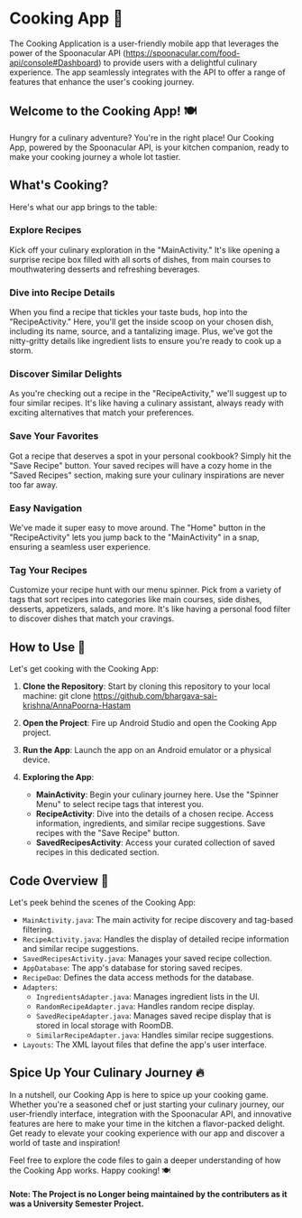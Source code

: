 # Cooking App 🍳

The Cooking Application is a user-friendly mobile app that leverages the power of the Spoonacular API (https://spoonacular.com/food-api/console#Dashboard) to provide users with a delightful culinary experience. The app seamlessly integrates with the API to offer a range of features that enhance the user's cooking journey.

## Welcome to the Cooking App! 🍽️

Hungry for a culinary adventure? You're in the right place! Our Cooking App, powered by the Spoonacular API, is your kitchen companion, ready to make your cooking journey a whole lot tastier.


## What's Cooking?

Here's what our app brings to the table:

### Explore Recipes

Kick off your culinary exploration in the "MainActivity." It's like opening a surprise recipe box filled with all sorts of dishes, from main courses to mouthwatering desserts and refreshing beverages.

### Dive into Recipe Details

When you find a recipe that tickles your taste buds, hop into the "RecipeActivity." Here, you'll get the inside scoop on your chosen dish, including its name, source, and a tantalizing image. Plus, we've got the nitty-gritty details like ingredient lists to ensure you're ready to cook up a storm.

### Discover Similar Delights

As you're checking out a recipe in the "RecipeActivity," we'll suggest up to four similar recipes. It's like having a culinary assistant, always ready with exciting alternatives that match your preferences.

### Save Your Favorites

Got a recipe that deserves a spot in your personal cookbook? Simply hit the "Save Recipe" button. Your saved recipes will have a cozy home in the "Saved Recipes" section, making sure your culinary inspirations are never too far away.

### Easy Navigation

We've made it super easy to move around. The "Home" button in the "RecipeActivity" lets you jump back to the "MainActivity" in a snap, ensuring a seamless user experience.

### Tag Your Recipes

Customize your recipe hunt with our menu spinner. Pick from a variety of tags that sort recipes into categories like main courses, side dishes, desserts, appetizers, salads, and more. It's like having a personal food filter to discover dishes that match your cravings.


## How to Use 📱

Let's get cooking with the Cooking App:

1. **Clone the Repository**: Start by cloning this repository to your local machine:
   git clone https://github.com/bhargava-sai-krishna/AnnaPoorna-Hastam

2. **Open the Project**: Fire up Android Studio and open the Cooking App project.

3. **Run the App**: Launch the app on an Android emulator or a physical device.

4. **Exploring the App**:
   - **MainActivity**: Begin your culinary journey here. Use the "Spinner Menu" to select recipe tags that interest you.
   - **RecipeActivity**: Dive into the details of a chosen recipe. Access information, ingredients, and similar recipe suggestions. Save recipes with the "Save Recipe" button.
   - **SavedRecipesActivity**: Access your curated collection of saved recipes in this dedicated section.

## Code Overview 🧰

Let's peek behind the scenes of the Cooking App:

- `MainActivity.java`: The main activity for recipe discovery and tag-based filtering.
- `RecipeActivity.java`: Handles the display of detailed recipe information and similar recipe suggestions.
- `SavedRecipesActivity.java`: Manages your saved recipe collection.
- `AppDatabase`: The app's database for storing saved recipes.
- `RecipeDao`: Defines the data access methods for the database.
- `Adapters`:
  - `IngredientsAdapter.java`: Manages ingredient lists in the UI.
  - `RandomRecipeAdapter.java`: Handles random recipe display.
  - `SavedRecipeAdapter.java`: Manages saved recipe display that is stored in local storage with RoomDB.
  - `SimilarRecipeAdapter.java`: Handles similar recipe suggestions.
- `Layouts`: The XML layout files that define the app's user interface.

## Spice Up Your Culinary Journey :fire:

In a nutshell, our Cooking App is here to spice up your cooking game. Whether you're a seasoned chef or just starting your culinary journey, our user-friendly interface, integration with the Spoonacular API, and innovative features are here to make your time in the kitchen a flavor-packed delight. Get ready to elevate your cooking experience with our app and discover a world of taste and inspiration!

Feel free to explore the code files to gain a deeper understanding of how the Cooking App works. Happy cooking! 🍽️


#### <b>Note</b>: The Project is no Longer being maintained by the contributers as it was a University Semester Project.
